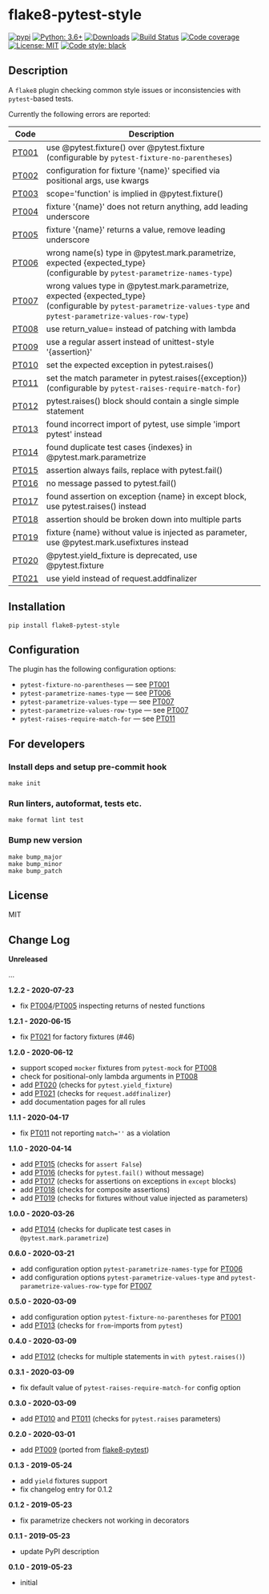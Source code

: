 # flake8-pytest-style

[![pypi](https://badge.fury.io/py/flake8-pytest-style.svg)](https://pypi.org/project/flake8-pytest-style)
[![Python: 3.6+](https://img.shields.io/badge/Python-3.6+-blue.svg)](https://pypi.org/project/flake8-pytest-style)
[![Downloads](https://img.shields.io/pypi/dm/flake8-pytest-style.svg)](https://pypistats.org/packages/flake8-pytest-style)
[![Build Status](https://travis-ci.com/m-burst/flake8-pytest-style.svg?branch=master)](https://travis-ci.com/m-burst/flake8-pytest-style)
[![Code coverage](https://codecov.io/gh/m-burst/flake8-pytest-style/branch/master/graph/badge.svg)](https://codecov.io/gh/m-burst/flake8-pytest-style)
[![License: MIT](https://img.shields.io/badge/License-MIT-green.svg)](https://en.wikipedia.org/wiki/MIT_License)
[![Code style: black](https://img.shields.io/badge/code%20style-black-000000.svg)](https://github.com/ambv/black)

## Description

A `flake8` plugin checking common style issues or inconsistencies with `pytest`-based tests.

Currently the following errors are reported:

| Code    | Description |
| ------- | ----------- |
| [PT001] | use @pytest.fixture() over @pytest.fixture <br> (configurable by `pytest-fixture-no-parentheses`) |
| [PT002] | configuration for fixture '{name}' specified via positional args, use kwargs |
| [PT003] | scope='function' is implied in @pytest.fixture() |
| [PT004] | fixture '{name}' does not return anything, add leading underscore |
| [PT005] | fixture '{name}' returns a value, remove leading underscore |
| [PT006] | wrong name(s) type in @pytest.mark.parametrize, expected {expected_type} <br> (configurable by `pytest-parametrize-names-type`) |
| [PT007] | wrong values type in @pytest.mark.parametrize, expected {expected_type} <br> (configurable by `pytest-parametrize-values-type` and `pytest-parametrize-values-row-type`) |
| [PT008] | use return_value= instead of patching with lambda |
| [PT009] | use a regular assert instead of unittest-style '{assertion}' |
| [PT010] | set the expected exception in pytest.raises() |
| [PT011] | set the match parameter in pytest.raises({exception}) <br> (configurable by `pytest-raises-require-match-for`) |
| [PT012] | pytest.raises() block should contain a single simple statement |
| [PT013] | found incorrect import of pytest, use simple 'import pytest' instead |
| [PT014] | found duplicate test cases {indexes} in @pytest.mark.parametrize |
| [PT015] | assertion always fails, replace with pytest.fail() |
| [PT016] | no message passed to pytest.fail() |
| [PT017] | found assertion on exception {name} in except block, use pytest.raises() instead |
| [PT018] | assertion should be broken down into multiple parts |
| [PT019] | fixture {name} without value is injected as parameter, use @pytest.mark.usefixtures instead |
| [PT020] | @pytest.yield_fixture is deprecated, use @pytest.fixture |
| [PT021] | use yield instead of request.addfinalizer |

## Installation

    pip install flake8-pytest-style

## Configuration

The plugin has the following configuration options:

* `pytest-fixture-no-parentheses` &mdash; see [PT001]
* `pytest-parametrize-names-type` &mdash; see [PT006]
* `pytest-parametrize-values-type` &mdash; see [PT007]
* `pytest-parametrize-values-row-type` &mdash; see [PT007]
* `pytest-raises-require-match-for` &mdash; see [PT011]

## For developers

### Install deps and setup pre-commit hook

    make init

### Run linters, autoformat, tests etc.

    make format lint test

### Bump new version

    make bump_major
    make bump_minor
    make bump_patch

## License

MIT

## Change Log

**Unreleased**

...

**1.2.2 - 2020-07-23**

* fix [PT004]/[PT005] inspecting returns of nested functions

**1.2.1 - 2020-06-15**

* fix [PT021] for factory fixtures (#46)

**1.2.0 - 2020-06-12**

* support scoped `mocker` fixtures from `pytest-mock` for [PT008]
* check for positional-only lambda arguments in [PT008]
* add [PT020] (checks for `pytest.yield_fixture`)
* add [PT021] (checks for `request.addfinalizer`)
* add documentation pages for all rules

**1.1.1 - 2020-04-17**

* fix [PT011] not reporting `match=''` as a violation

**1.1.0 - 2020-04-14**

* add [PT015] (checks for `assert False`)
* add [PT016] (checks for `pytest.fail()` without message)
* add [PT017] (checks for assertions on exceptions in `except` blocks)
* add [PT018] (checks for composite assertions)
* add [PT019] (checks for fixtures without value injected as parameters)

**1.0.0 - 2020-03-26**

* add [PT014] (checks for duplicate test cases in `@pytest.mark.parametrize`)

**0.6.0 - 2020-03-21**

* add configuration option `pytest-parametrize-names-type` for [PT006]
* add configuration options `pytest-parametrize-values-type` and
`pytest-parametrize-values-row-type` for [PT007]

**0.5.0 - 2020-03-09**

* add configuration option `pytest-fixture-no-parentheses` for [PT001]
* add [PT013] (checks for `from`-imports from `pytest`)

**0.4.0 - 2020-03-09**

* add [PT012] (checks for multiple statements in `with pytest.raises()`)

**0.3.1 - 2020-03-09**

* fix default value of `pytest-raises-require-match-for` config option

**0.3.0 - 2020-03-09**

* add [PT010] and [PT011] (checks for `pytest.raises` parameters)

**0.2.0 - 2020-03-01**

* add [PT009] (ported from [flake8-pytest](https://github.com/vikingco/flake8-pytest))

**0.1.3 - 2019-05-24**

* add `yield` fixtures support
* fix changelog entry for 0.1.2

**0.1.2 - 2019-05-23**

* fix parametrize checkers not working in decorators

**0.1.1 - 2019-05-23**

* update PyPI description

**0.1.0 - 2019-05-23**

* initial

[PT001]: https://github.com/m-burst/flake8-pytest-style/blob/v1.2.2/docs/rules/PT001.md
[PT002]: https://github.com/m-burst/flake8-pytest-style/blob/v1.2.2/docs/rules/PT002.md
[PT003]: https://github.com/m-burst/flake8-pytest-style/blob/v1.2.2/docs/rules/PT003.md
[PT004]: https://github.com/m-burst/flake8-pytest-style/blob/v1.2.2/docs/rules/PT004.md
[PT005]: https://github.com/m-burst/flake8-pytest-style/blob/v1.2.2/docs/rules/PT005.md
[PT006]: https://github.com/m-burst/flake8-pytest-style/blob/v1.2.2/docs/rules/PT006.md
[PT007]: https://github.com/m-burst/flake8-pytest-style/blob/v1.2.2/docs/rules/PT007.md
[PT008]: https://github.com/m-burst/flake8-pytest-style/blob/v1.2.2/docs/rules/PT008.md
[PT009]: https://github.com/m-burst/flake8-pytest-style/blob/v1.2.2/docs/rules/PT009.md
[PT010]: https://github.com/m-burst/flake8-pytest-style/blob/v1.2.2/docs/rules/PT010.md
[PT011]: https://github.com/m-burst/flake8-pytest-style/blob/v1.2.2/docs/rules/PT011.md
[PT012]: https://github.com/m-burst/flake8-pytest-style/blob/v1.2.2/docs/rules/PT012.md
[PT013]: https://github.com/m-burst/flake8-pytest-style/blob/v1.2.2/docs/rules/PT013.md
[PT014]: https://github.com/m-burst/flake8-pytest-style/blob/v1.2.2/docs/rules/PT014.md
[PT015]: https://github.com/m-burst/flake8-pytest-style/blob/v1.2.2/docs/rules/PT015.md
[PT016]: https://github.com/m-burst/flake8-pytest-style/blob/v1.2.2/docs/rules/PT016.md
[PT017]: https://github.com/m-burst/flake8-pytest-style/blob/v1.2.2/docs/rules/PT017.md
[PT018]: https://github.com/m-burst/flake8-pytest-style/blob/v1.2.2/docs/rules/PT018.md
[PT019]: https://github.com/m-burst/flake8-pytest-style/blob/v1.2.2/docs/rules/PT019.md
[PT020]: https://github.com/m-burst/flake8-pytest-style/blob/v1.2.2/docs/rules/PT020.md
[PT021]: https://github.com/m-burst/flake8-pytest-style/blob/v1.2.2/docs/rules/PT021.md
